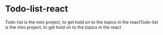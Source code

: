 # Todo-list-react
Todo-list is the mini project, to get hold on to the topics in the reactTodo-list is the mini project, to get hold on to the topics in the react
